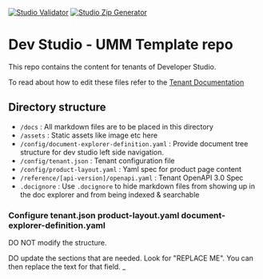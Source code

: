 [![Studio Validator](https://github.com/Fiserv/unified-merchant-master/actions/workflows/validator.yaml/badge.svg)](https://github.com/Fiserv/unified-merchant-master/actions/workflows/validator.yaml) [![Studio Zip Generator](https://github.com/Fiserv/unified-merchant-master/actions/workflows/zip-generator.yaml/badge.svg)](https://github.com/Fiserv/unified-merchant-master/actions/workflows/zip-generator.yaml)

# Dev Studio - UMM Template repo

This repo contains the content for tenants of Developer Studio.

To read about how to edit these files refer to the [Tenant Documentation](https://github.com/fiserv/tenant-docs)


## Directory structure

- `/docs` : All markdown files are to be placed in this directory
- `/assets` :  Static assets like image etc here
- `/config/document-explorer-definition.yaml` : Provide document tree structure for dev studio left side navigation.
- `/config/tenant.json` : Tenant configuration file
- `/config/product-layout.yaml` : Yaml spec for product page content
- `/reference/[api-version]/openapi.yaml` : Tenant OpenAPI 3.0 Spec
- `.docignore` : Use `.docignore` to hide markdown files from showing up in the doc explorer and from being indexed & searchable

### Configure tenant.json product-layout.yaml document-explorer-definition.yaml

DO NOT modify the structure.

DO update the sections that are needed.  Look for "REPLACE ME".  You can then replace the text for that field.
_